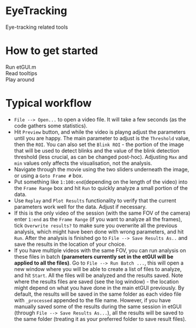 # EyeTracking
Eye-tracking related tools

# How to get started
Run etGUI.m  
Read tooltips  
Play around  

# Typical workflow
- `File --> Open...` to open a video file. It will take a few seconds (as the code gathers some statistics).  
- Hit `Preview` button, and while the video is playng adjust the parameters until you are happy. The main parameter to adjust is the `Threshold` value, then the `ROI`. You can also set the `Blink ROI` - the portion of the image that will be used to detect blinks and the value of the blink detection threshold (less crucial, as can be changed post-hoc). Adjusting `Max` and `min` values only affects the visualisation, not the analysis.
- Navigate through the movie  using the two sliders underneath the image, or using a `Goto Frame #` box.  
- Put something like `1:100:end`(depending on the length of the video) into the `Frame Range` box and hit `Run` to quickly analyze a small portion of the data.
- Use `Replay` and `Plot Results` functionality to verify that the current parameters work well for the data. Adjust if necessary.  
- If this is the only video of the session (with the same FOV of the camera) enter `1:end` as the `Frame Range` (if you want to analyze all the frames), tick `Overwrite results?` to make sure you overwrite all the previous analysis, which might have been done with wrong parameters, and hit `Run`. After the analysis is finished go to `File --> Save Results As..` and save the results in the location of your choice.
- If you have multiple videos with the same FOV, you can run analysis on these files in batch **(parameters currently set in the etGUI will be applied to all the files)**. Go to `File --> Run Batch ...`, this will open a new window where you will be able to create a list of files to analyze, and hit `Start`. All the files will be analyzed and the results saved. Note where the results files are saved (see the log window) - the location might depend on what you have done in the main etGUI previously. By default, the results will be saved in the same folder as each video file with `_processed` appended to the file name. However, if you have manually saved some of the results during the same session in etGUI (through `File --> Save Results As...`), all the results will be saved to the same folder (treating it as your preferred folder to save result files).
